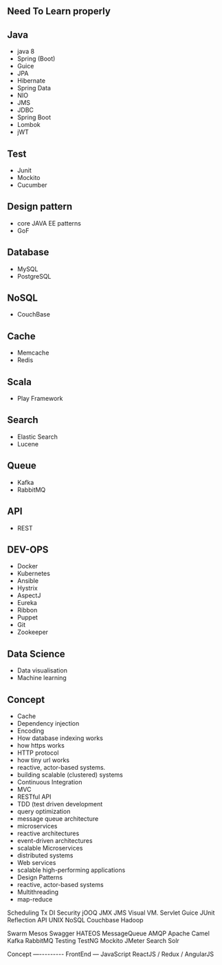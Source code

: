 
Need To Learn properly
-----------------

Java
-----
* java 8
* Spring (Boot)
* Guice
* JPA
* Hibernate
* Spring Data
* NIO
* JMS
* JDBC
* Spring Boot
* Lombok
* jWT

Test
-----
* Junit
* Mockito
* Cucumber

Design pattern
-------------
* core JAVA EE patterns
* GoF

Database
-------
* MySQL
* PostgreSQL

NoSQL
-----
* CouchBase

Cache
------
* Memcache
* Redis

Scala
------
* Play Framework

Search
--------
* Elastic Search
* Lucene

Queue
------
* Kafka
* RabbitMQ

API
---
* REST

DEV-OPS
-------
* Docker
* Kubernetes
* Ansible
* Hystrix
* AspectJ
* Eureka
* Ribbon
* Puppet
* Git
* Zookeeper

Data Science
------------
* Data visualisation
* Machine learning

Concept
-------
* Cache
* Dependency injection
* Encoding
* How database indexing works
* how https works
* HTTP protocol
* how tiny url works
* reactive, actor-based systems.
* building scalable (clustered) systems
* Continuous Integration
* MVC
* RESTful API
* TDD (test driven development
* query optimization
* message queue architecture
* microservices
* reactive architectures
* event-driven architectures
* scalable Microservices
* distributed systems
* Web services
* scalable high-performing applications
* Design Patterns
* reactive, actor-based systems
* Multithreading
* map-reduce


Scheduling
Tx
DI
Security
jOOQ
JMX
JMS
Visual VM.
 Servlet
Guice
JUnit
Reflection API
UNIX
NoSQL
Couchbase
Hadoop

Swarm
 Mesos
Swagger
HATEOS
MessageQueue
AMQP
Apache Camel
Kafka
RabbitMQ
Testing
TestNG
Mockito
 JMeter
Search
Solr


Concept
—---------
FrontEnd
—
JavaScript
ReactJS / Redux / AngularJS
